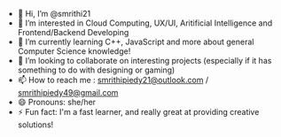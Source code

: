 - 👋 Hi, I’m @smrithi21
- 👀 I’m interested in Cloud Computing, UX/UI, Aritificial Intelligence and Frontend/Backend Developing
- 🌱 I’m currently learning C++, JavaScript and more about general Computer Science knowledge!
- 💞️ I’m looking to collaborate on interesting projects (especially if it has something to do with designing or gaming)
- 📫 How to reach me : smrithipiedy21@outlook.com / smrithipiedy49@gmail.com
- 😄 Pronouns: she/her
- ⚡ Fun fact: I'm a fast learner, and really great at providing creative solutions!

<!---
smrithi21/smrithi21 is a ✨ special ✨ repository because its `README.md` (this file) appears on your GitHub profile.
You can click the Preview link to take a look at your changes.
--->
